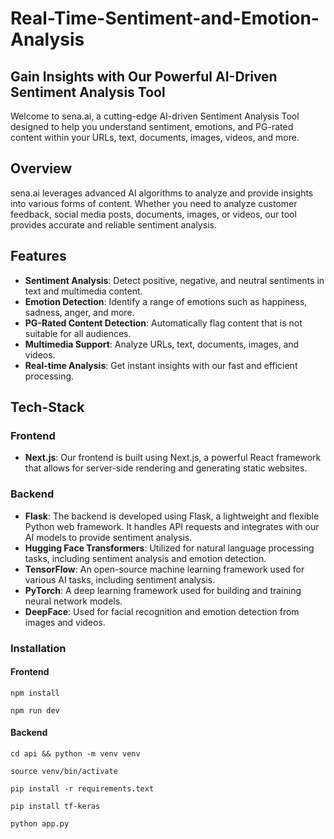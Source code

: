 # Real-Time-Sentiment-and-Emotion-Analysis

## Gain Insights with Our Powerful AI-Driven Sentiment Analysis Tool

Welcome to sena.ai, a cutting-edge AI-driven Sentiment Analysis Tool designed to help you understand sentiment, emotions, and PG-rated content within your URLs, text, documents, images, videos, and more.


## Overview

sena.ai leverages advanced AI algorithms to analyze and provide insights into various forms of content. Whether you need to analyze customer feedback, social media posts, documents, images, or videos, our tool provides accurate and reliable sentiment analysis.

## Features

- **Sentiment Analysis**: Detect positive, negative, and neutral sentiments in text and multimedia content.
- **Emotion Detection**: Identify a range of emotions such as happiness, sadness, anger, and more.
- **PG-Rated Content Detection**: Automatically flag content that is not suitable for all audiences.
- **Multimedia Support**: Analyze URLs, text, documents, images, and videos.
- **Real-time Analysis**: Get instant insights with our fast and efficient processing.

## Tech-Stack

### Frontend

- **Next.js**: Our frontend is built using Next.js, a powerful React framework that allows for server-side rendering and generating static websites.

### Backend

- **Flask**: The backend is developed using Flask, a lightweight and flexible Python web framework. It handles API requests and integrates with our AI models to provide sentiment analysis.
- **Hugging Face Transformers**: Utilized for natural language processing tasks, including sentiment analysis and emotion detection.
- **TensorFlow**: An open-source machine learning framework used for various AI tasks, including sentiment analysis.
- **PyTorch**: A deep learning framework used for building and training neural network models.
- **DeepFace**: Used for facial recognition and emotion detection from images and videos.

### Installation
#### Frontend
```
npm install
```
```
npm run dev
```

#### Backend 
```
cd api && python -m venv venv
```
```
source venv/bin/activate
```
```
pip install -r requirements.text
```
```
pip install tf-keras
```
```
python app.py
```

